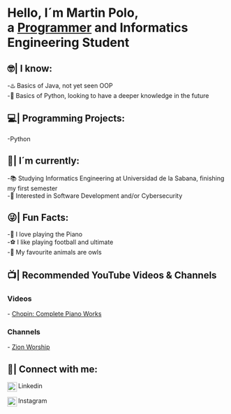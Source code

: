 <h1>Hello, I´m Martin Polo,<br/>a <a href="https://github.com/polosantini">Programmer</a> and Informatics Engineering Student</h1>
<h2>🤓| I know:</h2>
  -♨️ Basics of Java, not yet seen OOP<br>
  -🐍 Basics of Python, looking to have a deeper knowledge in the future<br>
  
<h2>💻| Programming Projects: </h2>
  -<a href"https://github.com/polosantini/Python">Python</a>

<h2>🌱| I´m currently: </h2>
  -📚 Studying Informatics Engineering at Universidad de la Sabana, finishing my first semester<br>
  -🤔 Interested in Software Development and/or Cybersecurity<br>
<h2>😜| Fun Facts:</h2>
  -🎹 I love playing the Piano<br>
  -⚽ I like playing football and ultimate<br>
  -🦉 My favourite animals are owls<br>
<h2>📺| Recommended YouTube Videos & Channels</h2>
<h3>Videos</h3>
  - <a href="https://www.youtube.com/watch?v=y8tlmEPKs38">Chopin: Complete Piano Works</a><br>
<h3>Channels</h3>
  - <a href="https://www.youtube.com/@zionworshipco">Zion Worship</a><br>

<h2>📱| Connect with me:</h2>

[<img align="left" alt="Martin Polo | LinkedIn" width="22px" src="https://cdn.jsdelivr.net/npm/simple-icons@v3/icons/linkedin.svg" />][linkedin] Linkedin<br>
<br>
[<img align="left" alt="Martin Polo | Instagram" width="22px" src="https://cdn.jsdelivr.net/npm/simple-icons@v3/icons/instagram.svg" />][instagram] Instagram<br>

[instagram]: https://www.instagram.com/polosantini/
[linkedin]: https://www.linkedin.com/in/martinpolosantini/

<!--
**joshmadakor1/joshmadakor1** is a ✨ _special_ ✨ repository because its `README.md` (this file) appears on your GitHub profile.

Here are some ideas to get you started:

- 🔭 I’m currently working on ...
- 🌱 I’m currently learning ...
- 👯 I’m looking to collaborate on ...
- 🤔 I’m looking for help with ...
- 💬 Ask me about ...
- 📫 How to reach me: ...
- 😄 Pronouns: ...
- ⚡ Fun fact: ...
-->

